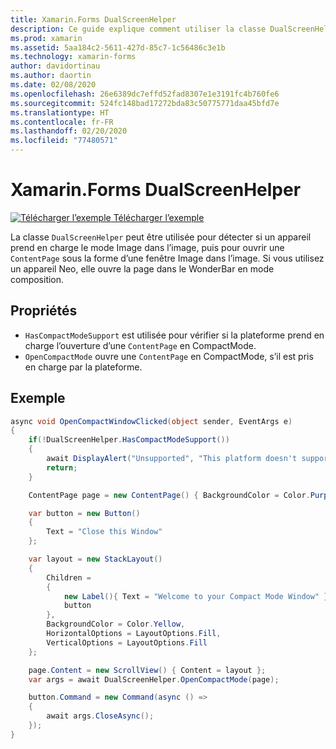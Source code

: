 ```yaml
---
title: Xamarin.Forms DualScreenHelper
description: Ce guide explique comment utiliser la classe DualScreenHelper de Xamarin.Forms pour optimiser l’expérience dans votre application sur des appareils double écran, comme Surface Duo et Surface Neo.
ms.prod: xamarin
ms.assetid: 5aa184c2-5611-427d-85c7-1c56486c3e1b
ms.technology: xamarin-forms
author: davidortinau
ms.author: daortin
ms.date: 02/08/2020
ms.openlocfilehash: 26e6389dc7effd52fad8307e1e3191fc4b760fe6
ms.sourcegitcommit: 524fc148bad17272bda83c50775771daa45bfd7e
ms.translationtype: HT
ms.contentlocale: fr-FR
ms.lasthandoff: 02/20/2020
ms.locfileid: "77480571"
---
```

# <a name="xamarinforms-dualscreenhelper"></a>Xamarin.Forms DualScreenHelper

[![Télécharger l’exemple](~/media/shared/download.png) Télécharger l’exemple](https://github.com/xamarin/xamarin-forms-samples/UserInterface/DualScreenDemos)

La classe `DualScreenHelper` peut être utilisée pour détecter si un appareil prend en charge le mode Image dans l’image, puis pour ouvrir une `ContentPage` sous la forme d’une fenêtre Image dans l’image. Si vous utilisez un appareil Neo, elle ouvre la page dans le WonderBar en mode composition.

## <a name="properties"></a>Propriétés

- `HasCompactModeSupport` est utilisée pour vérifier si la plateforme prend en charge l’ouverture d’une `ContentPage` en CompactMode.
- `OpenCompactMode` ouvre une `ContentPage` en CompactMode, s’il est pris en charge par la plateforme.

## <a name="example"></a>Exemple

```csharp
async void OpenCompactWindowClicked(object sender, EventArgs e)
{
    if(!DualScreenHelper.HasCompactModeSupport())
    {
        await DisplayAlert("Unsupported", "This platform doesn't support this feature", "Ok");
        return;
    }

    ContentPage page = new ContentPage() { BackgroundColor = Color.Purple };

    var button = new Button()
    {
        Text = "Close this Window"
    };

    var layout = new StackLayout()
    {
        Children =
        {
            new Label(){ Text = "Welcome to your Compact Mode Window" },
            button
        },
        BackgroundColor = Color.Yellow,
        HorizontalOptions = LayoutOptions.Fill,
        VerticalOptions = LayoutOptions.Fill
    };

    page.Content = new ScrollView() { Content = layout };
    var args = await DualScreenHelper.OpenCompactMode(page);

    button.Command = new Command(async () =>
    {
        await args.CloseAsync();
    });
}
```
